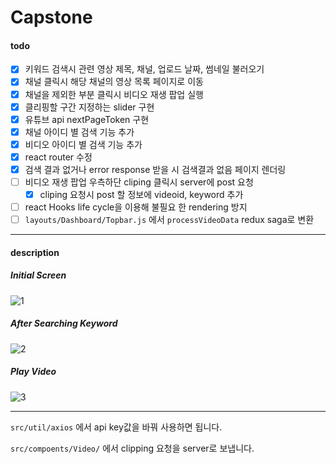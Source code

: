 # Capstone

#### todo

- [x] 키워드 검색시 관련 영상 제목, 채널, 업로드 날짜, 썸네일 불러오기
- [x] 채널 클릭시 해당 채널의 영상 목록 페이지로 이동
- [x] 채널을 제외한 부분 클릭시 비디오 재생 팝업 실행
- [x] 클리핑할 구간 지정하는 slider 구현
- [x] 유튜브 api nextPageToken 구현
- [x] 채널 아이디 별 검색 기능 추가
- [x] 비디오 아이디 별 검색 기능 추가
- [x] react router 수정
- [x] 검색 결과 없거나 error response 받을 시 검색결과 없음 페이지 렌더링
- [ ] 비디오 재생 팝업 우측하단 cliping 클릭시 server에 post 요청
  - [x] cliping 요청시 post 할 정보에 videoid, keyword 추가
- [ ] react Hooks life cycle을 이용해 불필요 한 rendering 방지
- [ ] `layouts/Dashboard/Topbar.js` 에서 `processVideoData` redux saga로 변환

---

#### description

##### Initial Screen

![1](https://user-images.githubusercontent.com/35404137/74447544-e4f06780-4ebc-11ea-8e93-1b92aeac49b9.JPG)

##### After Searching Keyword

![2](https://user-images.githubusercontent.com/35404137/74447881-62b47300-4ebd-11ea-8691-84ad54d77965.JPG)

##### Play Video

![3](https://user-images.githubusercontent.com/35404137/74448044-a60ee180-4ebd-11ea-8f1a-529fd79f90ae.JPG)

---

`src/util/axios` 에서 api key값을 바꿔 사용하면 됩니다.

`src/compoents/Video/` 에서 clipping 요청을 server로 보냅니다.
